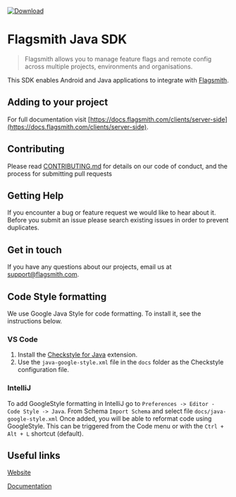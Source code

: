 [![Download](https://img.shields.io/maven-central/v/com.flagsmith/flagsmith-java-client)](https://mvnrepository.com/artifact/com.flagsmith/flagsmith-java-client)

# Flagsmith Java SDK

> Flagsmith allows you to manage feature flags and remote config across multiple projects, environments and organisations.

This SDK enables Android and Java applications to integrate with [Flagsmith](https://www.flagsmith.com/).

## Adding to your project

For full documentation visit [https://docs.flagsmith.com/clients/server-side](https://docs.flagsmith.com/clients/server-side).

## Contributing

Please read [CONTRIBUTING.md](https://gist.github.com/kyle-ssg/c36a03aebe492e45cbd3eefb21cb0486) for details on our code of conduct, and the process for submitting pull requests

## Getting Help

If you encounter a bug or feature request we would like to hear about it. Before you submit an issue please search existing issues in order to prevent duplicates.

## Get in touch

If you have any questions about our projects, email us at [support@flagsmith.com](mailto:support@flagsmith.com).

## Code Style formatting

We use Google Java Style for code formatting. To install it, see the instructions below.

### VS Code

1. Install the [Checkstyle for Java](https://marketplace.visualstudio.com/items?itemName=shengchen.vscode-checkstyle) extension.
2. Use the `java-google-style.xml` file in the `docs` folder as the Checkstyle configuration file.

### IntelliJ

To add GoogleStyle formatting in IntelliJ go to `Preferences -> Editor - Code Style -> Java`. From Schema `Import Schema` and select file `docs/java-google-style.xml`
Once added, you will be able to reformat code using GoogleStyle. This can be triggered from the Code menu or with the `Ctrl + Alt + L` shortcut (default).
## Useful links

[Website](https://www.flagsmith.com/)

[Documentation](https://docs.flagsmith.com/)
